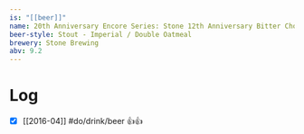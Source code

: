 ```yaml
---
is: "[[beer]]"
name: 20th Anniversary Encore Series: Stone 12th Anniversary Bitter Chocolate Oatmeal Stout
beer-style: Stout - Imperial / Double Oatmeal
brewery: Stone Brewing
abv: 9.2
---
```

# Log
- [x] [[2016-04]] #do/drink/beer 👍👍
